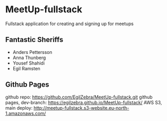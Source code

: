 # MeetUp-fullstack

Fullstack application for creating and signing up for meetups

## Fantastic Sheriffs

- Anders Pettersson 
- Anna Thunberg
- Yousef Shahidi
- Egil Ramsten

## Github Pages
github repo: https://github.com/EgilZebra/MeetUp-fullstack.git
github pages, dev-branch: https://egilzebra.github.io/MeetUp-fullstack/
AWS S3, main deploy:  http://meetup-fullstack.s3-website.eu-north-1.amazonaws.com/
